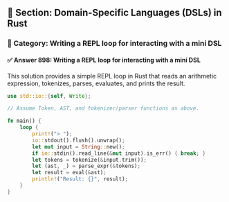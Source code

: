 ## 📘 Section: Domain-Specific Languages (DSLs) in Rust
### 🔹 Category: Writing a REPL loop for interacting with a mini DSL
#### ✅ Answer 898: Writing a REPL loop for interacting with a mini DSL

This solution provides a simple REPL loop in Rust that reads an arithmetic expression, tokenizes, parses, evaluates, and prints the result.

```rust
use std::io::{self, Write};

// Assume Token, AST, and tokenizer/parser functions as above.

fn main() {
    loop {
        print!("> ");
        io::stdout().flush().unwrap();
        let mut input = String::new();
        if io::stdin().read_line(&mut input).is_err() { break; }
        let tokens = tokenize(&input.trim());
        let (ast, _) = parse_expr(&tokens);
        let result = eval(&ast);
        println!("Result: {}", result);
    }
}
```
